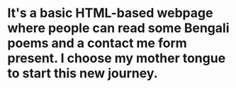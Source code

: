 # It's a basic HTML-based webpage where people can read some Bengali poems and a contact me form present. I choose my mother tongue to start this new journey. 
